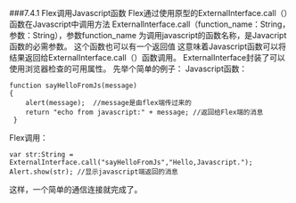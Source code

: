 ###7.4.1 Flex调用Javascript函数
Flex通过使用原型的ExternalInterface.call（）函数在Javascript中调用方法
ExternalInterface.call（function_name：String，参数：String），参数function_name
为调用javascript的函数名称，是Javacript函数的必需参数。 这个函数也可以有一个返回值
这意味着Javascript函数可以将结果返回给ExternalInterface.call（）函数调用。 ExternalInterface封装了可以使用浏览器检查的可用属性。
先举个简单的例子：
Javascript函数：


```
function sayHelloFromJs(message)
{
    alert(message);  //message是由flex端传过来的
    return "echo from javascript:" + message; //返回给Flex端的消息
 }
```


Flex调用：


```
var str:String = ExternalInterface.call("sayHelloFromJs","Hello,Javascript.");
Alert.show(str); //显示javascript端返回的消息
```

这样，一个简单的通信连接就完成了。